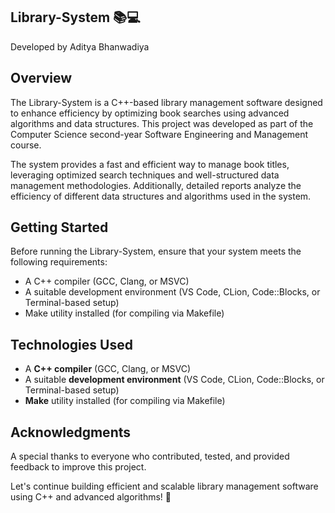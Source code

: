 ## Library-System 📚💻
Developed by Aditya Bhanwadiya

## Overview
The Library-System is a C++-based library management software designed to enhance efficiency by optimizing book searches using advanced algorithms and data structures. This project was developed as part of the Computer Science second-year Software Engineering and Management course.

The system provides a fast and efficient way to manage book titles, leveraging optimized search techniques and well-structured data management methodologies. Additionally, detailed reports analyze the efficiency of different data structures and algorithms used in the system.

## Getting Started
Before running the Library-System, ensure that your system meets the following requirements:

- A C++ compiler (GCC, Clang, or MSVC)
- A suitable development environment (VS Code, CLion, Code::Blocks, or Terminal-based setup)
- Make utility installed (for compiling via Makefile)

## Technologies Used
- A **C++ compiler** (GCC, Clang, or MSVC)  
- A suitable **development environment** (VS Code, CLion, Code::Blocks, or Terminal-based setup)  
- **Make** utility installed (for compiling via Makefile)  

## Acknowledgments
A special thanks to everyone who contributed, tested, and provided feedback to improve this project.

Let's continue building efficient and scalable library management software using C++ and advanced algorithms! 🚀

